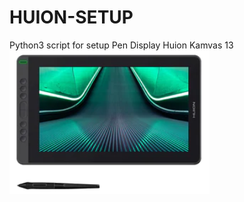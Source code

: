 # HUION-SETUP
Python3 script for setup Pen Display Huion Kamvas 13
<img src="huion-pro-13.png" width="320">
